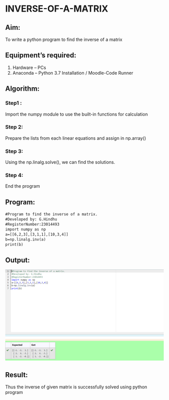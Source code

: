 # INVERSE-OF-A-MATRIX
## Aim:
To write a python program to find the inverse of a matrix
## Equipment’s required:
1. 	Hardware – PCs
2. 	Anaconda – Python 3.7 Installation / Moodle-Code Runner
## Algorithm:
### Step1 : 
Import the numpy module to use the built-in functions for calculation
### Step 2: 
Prepare the lists from each linear equations and assign in np.array()
### Step 3:
Using the np.linalg.solve(), we can find the solutions.
### Step 4: 
End the program
## Program:
```
#Program to find the inverse of a matrix.
#Developed by: G.Hindhu
#RegisterNumber:23014493
import numpy as np
a=[[6,2,3],[3,1,1],[10,3,4]]
b=np.linalg.inv(a)
print(b)
```
## Output:
![Alt text](inverseofmatrix.png)
## Result:
Thus the inverse of given matrix is successfully solved using python program

